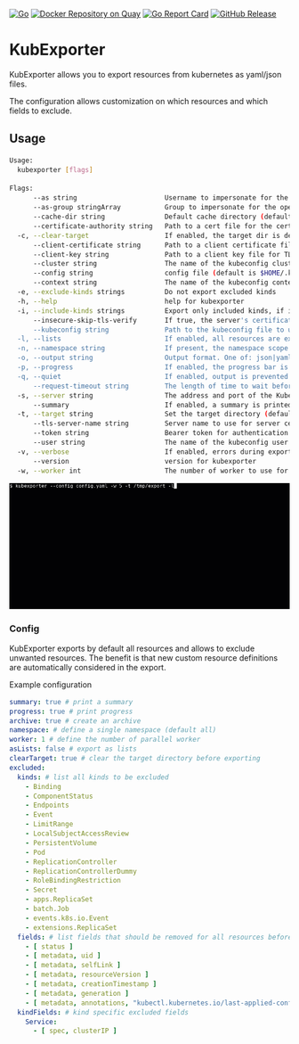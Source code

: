 [![Go](https://github.com/bakito/kubexporter/workflows/Go/badge.svg)](https://github.com/bakito/kubexporter/actions?query=workflow%3AGo)
[![Docker Repository on Quay](https://quay.io/repository/bakito/kubexporter/status "Docker Repository on Quay")](https://quay.io/repository/bakito/kubexporter)
[![Go Report Card](https://goreportcard.com/badge/github.com/bakito/kubexporter)](https://goreportcard.com/report/github.com/bakito/kubexporter)
[![GitHub Release](https://img.shields.io/github/release/bakito/kubexporter.svg?style=flat)](https://github.com/bakito/kubexporter/releases)

# KubExporter

KubExporter allows you to export resources from kubernetes as yaml/json files.

The configuration allows customization on which resources and which fields to exclude.

## Usage

```bash
Usage:
  kubexporter [flags]

Flags:
      --as string                      Username to impersonate for the operation
      --as-group stringArray           Group to impersonate for the operation, this flag can be repeated to specify multiple groups.
      --cache-dir string               Default cache directory (default "${HOME}/.kube/cache")
      --certificate-authority string   Path to a cert file for the certificate authority
  -c, --clear-target                   If enabled, the target dir is deleted before running the new export
      --client-certificate string      Path to a client certificate file for TLS
      --client-key string              Path to a client key file for TLS
      --cluster string                 The name of the kubeconfig cluster to use
      --config string                  config file (default is $HOME/.kubexporter.yaml)
      --context string                 The name of the kubeconfig context to use
  -e, --exclude-kinds strings          Do not export excluded kinds
  -h, --help                           help for kubexporter
  -i, --include-kinds strings          Export only included kinds, if included kinds are defined, excluded will be ignored
      --insecure-skip-tls-verify       If true, the server's certificate will not be checked for validity. This will make your HTTPS connections insecure
      --kubeconfig string              Path to the kubeconfig file to use for CLI requests.
  -l, --lists                          If enabled, all resources are exported as lists instead of individual files
  -n, --namespace string               If present, the namespace scope for this CLI request
  -o, --output string                  Output format. One of: json|yaml. (default "yaml")
  -p, --progress                       If enabled, the progress bar is shown (default true)
  -q, --quiet                          If enabled, output is prevented
      --request-timeout string         The length of time to wait before giving up on a single server request. Non-zero values should contain a corresponding time unit (e.g. 1s, 2m, 3h). A value of zero means don't timeout requests. (default "0")
  -s, --server string                  The address and port of the Kubernetes API server
      --summary                        If enabled, a summary is printed
  -t, --target string                  Set the target directory (default exports)
      --tls-server-name string         Server name to use for server certificate validation. If it is not provided, the hostname used to contact the server is used
      --token string                   Bearer token for authentication to the API server
      --user string                    The name of the kubeconfig user to use
  -v, --verbose                        If enabled, errors during export are listed in summary
      --version                        version for kubexporter
  -w, --worker int                     The number of worker to use for the export (default 1)

```
![kubexporter](doc/kubexporter.gif)


### Config

KubExporter exports by default all resources and allows to exclude unwanted resources.
The benefit is that new custom resource definitions are automatically considered in the export.



Example configuration

```yaml
summary: true # print a summary
progress: true # print progress
archive: true # create an archive
namespace: # define a single namespace (default all)
worker: 1 # define the number of parallel worker
asLists: false # export as lists
clearTarget: true # clear the target directory before exporting
excluded:
  kinds: # list all kinds to be excluded
    - Binding
    - ComponentStatus
    - Endpoints
    - Event
    - LimitRange
    - LocalSubjectAccessReview
    - PersistentVolume
    - Pod
    - ReplicationController
    - ReplicationControllerDummy
    - RoleBindingRestriction
    - Secret
    - apps.ReplicaSet
    - batch.Job
    - events.k8s.io.Event
    - extensions.ReplicaSet
  fields: # list fields that should be removed for all resources before exported; slices are also traversed
    - [ status ]
    - [ metadata, uid ]
    - [ metadata, selfLink ]
    - [ metadata, resourceVersion ]
    - [ metadata, creationTimestamp ]
    - [ metadata, generation ]
    - [ metadata, annotations, "kubectl.kubernetes.io/last-applied-configuration" ]
  kindFields: # kind specific excluded fields
    Service:
      - [ spec, clusterIP ]
```
